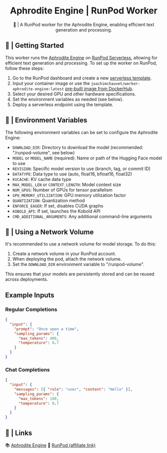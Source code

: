 <div align="center">

# Aphrodite Engine | RunPod Worker

🚀 | A RunPod worker for the Aphrodite Engine, enabling efficient text generation and processing.

</div>

## 📖 | Getting Started

This worker runs the [Aphrodite Engine](https://github.com/PygmalionAI/aphrodite-engine) on [RunPod Serverless](https://www.runpod.io/serverless-gpu?ref=7ejcv617), allowing for efficient text generation and processing. To set up the worker on RunPod, follow these steps:

1. Go to the RunPod dashboard and create a new [serverless template](https://www.runpod.io/console/user/templates?ref=7ejcv617).
2. Input your container image or use the `joachimchauvet/worker-aphrodite-engine:latest` [pre-built image from DockerHub](https://hub.docker.com/r/joachimchauvet/worker-aphrodite-engine).
3. Select your desired GPU and other hardware specifications.
4. Set the environment variables as needed (see below).
5. Deploy a serverless endpoint using the template.

## 🔧 | Environment Variables

The following environment variables can be set to configure the Aphrodite Engine:

- `DOWNLOAD_DIR`: Directory to download the model (recommended: "/runpod-volume", see below)
- `MODEL` or `MODEL_NAME` (required): Name or path of the Hugging Face model to use
- `REVISION`: Specific model version to use (branch, tag, or commit ID)
- `DATATYPE`: Data type to use (auto, float16, bfloat16, float32)
- `KVCACHE`: KV cache data type
- `MAX_MODEL_LEN` or `CONTEXT_LENGTH`: Model context size
- `NUM_GPUS`: Number of GPUs for tensor parallelism
- `GPU_MEMORY_UTILIZATION`: GPU memory utilization factor
- `QUANTIZATION`: Quantization method
- `ENFORCE_EAGER`: If set, disables CUDA graphs
- `KOBOLD_API`: If set, launches the Kobold API
- `CMD_ADDITIONAL_ARGUMENTS`: Any additional command-line arguments

## 💾 | Using a Network Volume

It's recommended to use a network volume for model storage. To do this:

1. Create a network volume in your RunPod account.
2. When deploying the pod, attach the network volume.
3. Set the `DOWNLOAD_DIR` environment variable to "/runpod-volume".

This ensures that your models are persistently stored and can be reused across deployments.

## Example Inputs

### Regular Completions

```json
{
  "input": {
    "prompt": "Once upon a time",
    "sampling_params": {
      "max_tokens": 400,
      "temperature": 0.7
    }
  }
}
```

### Chat Completions

```json
{
  "input": {
    "messages": [{ "role": "user", "content": "Hello" }],
    "sampling_params": {
      "max_tokens": 100,
      "temperature": 0.7
    }
  }
}
```

## 🔗 | Links

📚 [Aphrodite Engine](https://github.com/PygmalionAI/aphrodite-engine)
🚀 [RunPod (affiliate link)](https://runpod.io?ref=7ejcv617)
